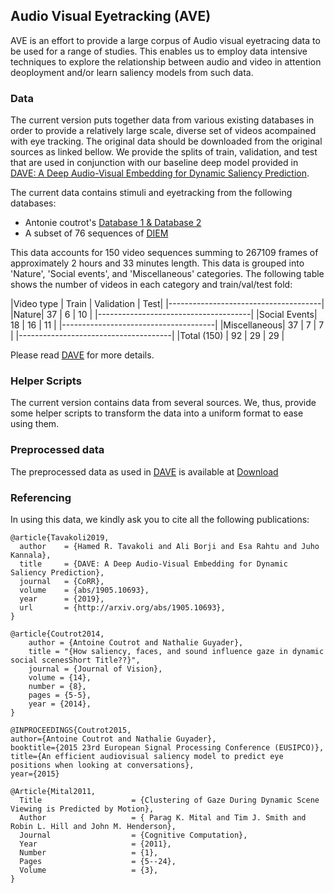 ## Audio Visual Eyetracking (AVE)

AVE is an effort to provide a large corpus of Audio visual eyetracing data to be used for a range of studies.
This enables us to employ data intensive techniques to explore the relationship between audio and video in attention deoployment and/or learn saliency models from such data. 

### Data

The current version puts together data from various existing databases in order to provide a relatively large scale, diverse set of videos acompained with eye tracking. The original data should be downloaded from the original sources as linked bellow. We provide the splits of train, validation, and test that are used in conjunction with our baseline deep model provided in [DAVE: A Deep Audio-Visual Embedding for Dynamic Saliency Prediction](https://arxiv.org/abs/1905.10693).

The current data contains stimuli and eyetracking from the following databases:

- Antonie coutrot's [Database 1 \& Database 2](http://antoinecoutrot.magix.net/public/databases.html)
- A subset of 76 sequences of [DIEM](http://jhenderson.org/vclab/DIEM.html)

This data accounts for 150 video sequences summing to 267109 frames of approximately 2 hours and 33 minutes length. This data is grouped into 'Nature', 'Social events', and 'Miscellaneous' categories. The following table shows the number of videos in each category and train/val/test fold:

|Video type | Train | Validation | Test|
|--------------------------------------|
|Nature| 37 | 6 | 10 |
|--------------------------------------|
|Social Events| 18 | 16 | 11 |
|--------------------------------------|
|Miscellaneous| 37 | 7 | 7 |
|--------------------------------------|
|Total (150) |  92 | 29 | 29 |

Please read [DAVE](https://arxiv.org/abs/1905.10693) for more details.

### Helper Scripts

The current version contains data from several sources. We, thus, provide some helper scripts to transform the data into a uniform format to ease using them.

### Preprocessed data

The preprocessed data as used in [DAVE](https://arxiv.org/abs/1905.10693) is available at [Download]()


### Referencing

In using this data, we kindly ask you to cite all the following publications:


```
@article{Tavakoli2019,
  author    = {Hamed R. Tavakoli and Ali Borji and Esa Rahtu and Juho Kannala},
  title     = {DAVE: A Deep Audio-Visual Embedding for Dynamic Saliency Prediction},
  journal   = {CoRR},
  volume    = {abs/1905.10693},
  year      = {2019},
  url       = {http://arxiv.org/abs/1905.10693},
}
```

```
@article{Coutrot2014,
    author = {Antoine Coutrot and Nathalie Guyader},
    title = "{How saliency, faces, and sound influence gaze in dynamic social scenesShort Title??}",
    journal = {Journal of Vision},
    volume = {14},
    number = {8},
    pages = {5-5},
    year = {2014},
}
```

```
@INPROCEEDINGS{Coutrot2015,
author={Antoine Coutrot and Nathalie Guyader},
booktitle={2015 23rd European Signal Processing Conference (EUSIPCO)},
title={An efficient audiovisual saliency model to predict eye positions when looking at conversations},
year={2015}
```

```
@Article{Mital2011,
  Title                    = {Clustering of Gaze During Dynamic Scene Viewing is Predicted by Motion},
  Author                   = { Parag K. Mital and Tim J. Smith and Robin L. Hill and John M. Henderson},
  Journal                  = {Cognitive Computation},
  Year                     = {2011},
  Number                   = {1},
  Pages                    = {5--24},
  Volume                   = {3},  
}
```




